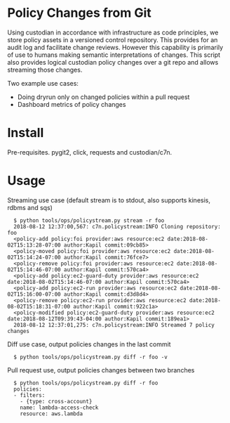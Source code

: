 # Policy Changes from Git

Using custodian in accordance with infrastructure as code principles,
we store policy assets in a versioned control repository. This
provides for an audit log and facilitate change reviews. However this
capability is primarily of use to humans making semantic
interpretations of changes. This script also provides logical custodian
policy changes over a git repo and allows streaming those changes.


Two example use cases:

  - Doing dryrun only on changed policies within a pull request
  - Dashboard metrics of policy changes

# Install

Pre-requisites. pygit2, click, requests and custodian/c7n.

# Usage

Streaming use case (default stream is to stdout, also supports kinesis, rdbms and sqs)

```
  $ python tools/ops/policystream.py stream -r foo
  2018-08-12 12:37:00,567: c7n.policystream:INFO Cloning repository: foo
  <policy-add policy:foi provider:aws resource:ec2 date:2018-08-02T15:13:28-07:00 author:Kapil commit:09cb85>
  <policy-moved policy:foi provider:aws resource:ec2 date:2018-08-02T15:14:24-07:00 author:Kapil commit:76fce7>
  <policy-remove policy:foi provider:aws resource:ec2 date:2018-08-02T15:14:46-07:00 author:Kapil commit:570ca4>
  <policy-add policy:ec2-guard-duty provider:aws resource:ec2 date:2018-08-02T15:14:46-07:00 author:Kapil commit:570ca4>
  <policy-add policy:ec2-run provider:aws resource:ec2 date:2018-08-02T15:16:00-07:00 author:Kapil commit:d3d8d4>
  <policy-remove policy:ec2-run provider:aws resource:ec2 date:2018-08-02T15:18:31-07:00 author:Kapil commit:922c1a>
  <policy-modified policy:ec2-guard-duty provider:aws resource:ec2 date:2018-08-12T09:39:43-04:00 author:Kapil commit:189ea1>
  2018-08-12 12:37:01,275: c7n.policystream:INFO Streamed 7 policy changes
```

Diff use case, output policies changes in the last commit

```
  $ python tools/ops/policystream.py diff -r foo -v
```

Pull request use, output policies changes between two branches

```
  $ python tools/ops/policystream.py diff -r foo
  policies:
  - filters:
    - {type: cross-account}
    name: lambda-access-check
    resource: aws.lambda
```
